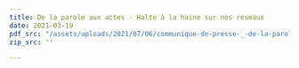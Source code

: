 ```yaml
---
title: De la parole aux actes - Halte à la haine sur nos réseaux
date: 2021-03-19
pdf_src: "/assets/uploads/2021/07/06/communique-de-presse-_-de-la-parole-aux-actes.pdf"
zip_src: ''

---
```

